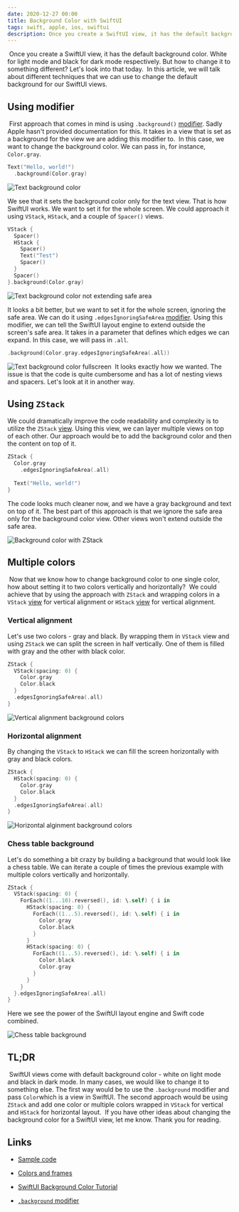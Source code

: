 ```yaml
---
date: 2020-12-27 00:00
title: Background Color with SwiftUI
tags: swift, apple, ios, swiftui
description: Once you create a SwiftUI view, it has the default background color. White for light mode and black for dark mode respectively. But how to change it to something different? Let's look into that today.
---
```

​
Once you create a SwiftUI view, it has the default background color. White for light mode and black for dark mode respectively. But how to change it to something different? Let's look into that today.
​
In this article, we will talk about different techniques that we can use to change the default background for our SwiftUI views.
​
## Using modifier
​
First approach that comes in mind is using `.background()` [modifier](http://apple.co/3mSzqar). Sadly Apple hasn't provided documentation for this. It takes in a view that is set as a background for the view we are adding this modifier to. 
​
In this case, we want to change the background color. We can pass in, for instance, `Color.gray`.

```swift
Text("Hello, world!")
  .background(Color.gray)
```

![Text background color](/assets/swiftui-background-color/text-background-color.png)

We see that it sets the background color only for the text view. That is how SwiftUI works. We want to set it for the whole screen. We could approach it using `VStack`, `HStack`, and a couple of `Spacer()` views.

```swift
VStack {
  Spacer()
  HStack {
    Spacer()
    Text("Test")
    Spacer()
  } 
  Spacer()
}.background(Color.gray)
```

![Text background color not extending safe area](/assets/swiftui-background-color/text-background-safearea.png)

It looks a bit better, but we want to set it for the whole screen, ignoring the safe area. We can do it using `.edgesIgnoringSafeArea` [modifier](http://apple.co/38HHk1c). Using this modifier, we can tell the SwiftUI layout engine to extend outside the screen's safe area. It takes in a parameter that defines which edges we can expand. In this case, we will pass in `.all`.

```swift
.background(Color.gray.edgesIgnoringSafeArea(.all))
```

![Text background color fullscreen](/assets/swiftui-background-color/text-background-color-fullscreen.png)
​
It looks exactly how we wanted. The issue is that the code is quite cumbersome and has a lot of nesting views and spacers. Let's look at it in another way.
​
## Using `ZStack`

We could dramatically improve the code readability and complexity is to utilize the `ZStack` [view](https://developer.apple.com/documentation/swiftui/zstack). Using this view, we can layer multiple views on top of each other. Our approach would be to add the background color and then the content on top of it.

```swift
ZStack {
  Color.gray
    .edgesIgnoringSafeArea(.all)
  
  Text("Hello, world!")
}
```

The code looks much cleaner now, and we have a gray background and text on top of it. The best part of this approach is that we ignore the safe area only for the background color view. Other views won't extend outside the safe area.

![Background color with ZStack](/assets/swiftui-background-color/zstack-color.png)

## Multiple colors
​
Now that we know how to change background color to one single color, how about setting it to two colors vertically and horizontally? 
​
We could achieve that by using the approach with `ZStack` and wrapping colors in a `VStack` [view](https://developer.apple.com/documentation/swiftui/vstack) for vertical alignment or `HStack` [view](https://developer.apple.com/documentation/swiftui/hstack) for vertical alignment.

### Vertical alignment

Let's use two colors - gray and black. By wrapping them in `VStack` view and using `ZStack` we can split the screen in half vertically. One of them is filled with gray and the other with black color.

```swift
ZStack {
  VStack(spacing: 0) {
    Color.gray
    Color.black
  }
  .edgesIgnoringSafeArea(.all)
}
```

![Vertical alignment background colors](/assets/swiftui-background-color/vertical-alignment-background-colors.png)

### Horizontal alignment

By changing the `VStack` to `HStack` we can fill the screen horizontally with gray and black colors.

```swift
ZStack {
  HStack(spacing: 0) {
    Color.gray
    Color.black
  }
  .edgesIgnoringSafeArea(.all)
}
```

![Horizontal alginment background colors](/assets/swiftui-background-color/horizontal-alignment-background-colors.png)

### Chess table background

Let's do something a bit crazy by building a background that would look like a chess table. We can iterate a couple of times the previous example with multiple colors vertically and horizontally.

```swift
ZStack {
  VStack(spacing: 0) {
    ForEach((1...10).reversed(), id: \.self) { i in
      HStack(spacing: 0) {
        ForEach((1...5).reversed(), id: \.self) { i in
          Color.gray
          Color.black
        }
      }
      HStack(spacing: 0) {
        ForEach((1...5).reversed(), id: \.self) { i in
          Color.black
          Color.gray
        }
      }
    }
  }.edgesIgnoringSafeArea(.all)
}
```

Here we see the power of the SwiftUI layout engine and Swift code combined.

![Chess table background](/assets/swiftui-background-color/chess-background.png)

## TL;DR
​
SwiftUI views come with default background color - white on light mode and black in dark mode. In many cases, we would like to change it to something else. The first way would be to use the `.background` modifier and pass `Color`which is a view in SwiftUI. The second approach would be using `ZStack` and add one color or multiple colors wrapped in `VStack` for vertical and `HStack` for horizontal layout.
​
If you have other ideas about changing the background color for a SwiftUI view, let me know. Thank you for reading.

## Links

* [Sample code](https://github.com/fassko/swiftui-view-background-color)

* [Colors and frames](https://www.hackingwithswift.com/books/ios-swiftui/colors-and-frames)
* [SwiftUI Background Color Tutorial](https://www.ioscreator.com/tutorials/swiftui-background-color-tutorial)
* [`.background` modifier](http://apple.co/3mSzqar)

